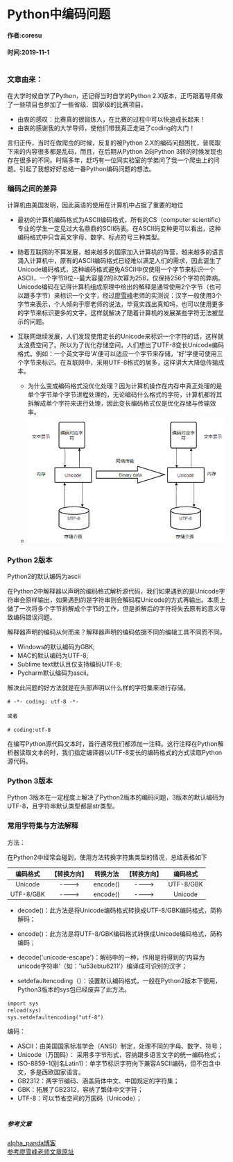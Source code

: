 # Python中编码问题   
#### 作者:coresu  
#### 时间:2019-11-1  
# 
### 文章由来：  
在大学时候自学了Python，还记得当时自学的Python 2.X版本，正巧跟着导师做了一些项目也参加了一些省级、国家级的比赛项目。   

- 由衷的感叹：比赛真的很锻炼人，在比赛的过程中可以快速成长起来！   
- 由衷的感谢我的大学导师，使他们带我真正走进了coding的大门！   
   
言归正传，当时在做爬虫的时候，反复的被Python 2.X的编码问题困扰，普爬取下来的内容很多都是乱码，而且，在后期从Python 2向Python 3转的时候发现也存在很多的不同。时隔多年，赶巧有一位同实验室的学弟问了我一个爬虫上的问题。引起了我想好好总结一番Python编码问题的想法。   


### 编码之间的差异   
计算机由美国发明，因此英语的使用在计算机中占据了重要的地位     

- 最初的计算机编码格式为ASCII编码格式，所有的CS（computer scientific）专业的学生一定见过大名鼎鼎的SCII码表。在ASCII码变种更可以看出，这种编码格式中只含英文字母、数字、标点符号三种类型。  
- 随着互联网的不算发展，越来越多的国家加入计算机的阵营，越来越多的语言涌入计算机中，原有的ASCII编码格式已经难以满足人们的需求，因此诞生了Unicode编码格式，这种编码格式避免ASCII中仅使用一个字节来标识一个ASCII，一个字节8位--最大容量2的8次幂为256，仅保持256个字符的弊病。Unicode编码在记得计算机组成原理中给出的解释是通常使用2个字节（也可以跟多字节）来标识一个文字，经过[廖雪峰](https://baike.baidu.com/item/廖雪峰/22728717?fr=aladdin)老师的实测说：汉字一般使用3个字节来表示，个人倾向于廖老师的说法，毕竟实践出真知吗，也可以使用更多的字节来标识更多的文字，这样就解决了随着计算机的发展某些字符无法被显示的问题。   

- 互联网继续发展，人们发现使用定长的Unicode来标识一个字符的话，这样就太浪费空间了。所以为了优化存储空间，人们想出了UTF-8变长Unicode编码格式。例如：一个英文字母'A'便可以适应一个字节来存储，'好'字便可使用三个字节来标识。在互联网中，采用UTF-8格式的居多，这样讲大大降低传输成本。  
     - 为什么变成编码格式没优化处理？因为计算机操作在内存中真正处理的是单个字节单个字节进程处理的，无论编码什么格式的字符，计算机都将其拆解成单个字符来进行处理，因此变长编码格式仅是优化存储与传输效率。  
     - ![编码](./2019-11-1字符集/编码.jpg)



### Python 2版本  
Python2的默认编码为ascii

在Python2中解释器以声明的编码格式解析源代码，我们如果遇到的是Unicode字符串会原样输出，如果遇到的是字符串则会解码程Unicode的方式再输出。本质上做了一次将多个字节拆解成个字节的工作，但是拆解后的字符将失去原有的意义导致编码错误问题。   

解释器声明的编码从何而来？解释器声明的编码依据不同的编辑工具不同而不同。

- Windows的默认编码为GBK;   
- MAC的默认编码为UTF-8;   
- Sublime text默认且仅支持编码UTF-8;  
- Pycharm默认编码为ascii。

解决此问题的好方法就是在头部声明以什么样的字符集来进行存储。  
```
# -*- coding: utf-8 -*-   

或者

# coding:utf-8
```
在编写Python源代码文本时，首行通常我们都添加一注释。这行注释在Python解析器读取文本的时，我们指定编译器以UTF-8变长的编码格式的方式读取Python源代码。



### Python 3版本
Python 3版本在一定程度上解决了Python2版本的编码问题，3版本的默认编码为UTF-8，且字符串默认类型都是str类型。



### 常用字符集与方法解释   

方法：  

在Python2中经常会碰到，使用方法转换字符集类型的情况，总结表格如下  

| 编码格式 | 【转换方向】 | 转换方法 | 【转换方向】 | 编码格式 |
| :---: | :---: | :---: | :---: | :---: |
| Unicode | ----> | encode() | ----> | UTF-8/GBK |  
| UTF-8/GBK | ----> | encode() | ----> | Unicode |


*  decode()：此方法是将Unicode编码格式转换成UTF-8/GBK编码格式，简称解码；

*  encode()：此方法是将UTF-8/GBK编码格式转换成Unicode编码格式，简称编码；

*  decode('unicode-escape')：解码中的一种，作用是将得到的‘内容为unicode字符串’（如：'\u53eb\u6211'）编译成可识别的汉字；

*  setdefaultencoding（）：设置默认编码格式，一般在Python2版本下使用，Python3版本的sys包已经废弃了此方法。
```
import sys  
reload(sys)
sys.setdefaultencoding("utf-8")
```


编码：  

- ASCII：由美国国家标准学会（ANSI）制定，处理不同的字母、数字、符号； 
- Unicode（万国码）： 采用多字节形式，容纳跟多语言文字的统一编码格式； 
- ISO-8859-1(别名Latin1)：单字节标识字符向下兼容ASCII编码，但不包含中文，多是西欧国家语言。
- GB2312：两字节编码、涵盖简体中文、中国规定的字符集；
- GBK：拓展了GB2312，容纳了繁体中文字符； 
- UTF-8：可以节省空间的万国码（Unicode）；


#  
##### 参考文章  
[alpha_panda博客](https://www.cnblogs.com/yssjun/p/9782400.html)  
[参考廖雪峰老师文章原址](https://www.liaoxuefeng.com/wiki/1016959663602400/1017075323632896)   















